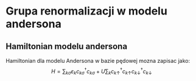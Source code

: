 # Grupa renormalizacji w modelu andersona

## Hamiltonian modelu andersona

Hamiltonian dla modelu Andersona w bazie pędowej mozna zapisac jako:
$$ H=\sum_{k\sigma}\varepsilon_{k}c^{\dag}_{k\sigma}c_{k\sigma}+
U\sum_{k}c^{\dag}_{k\uparrow}c_{k\uparrow}c^{\dag}_{k\downarrow}c_{k\downarrow}$$
